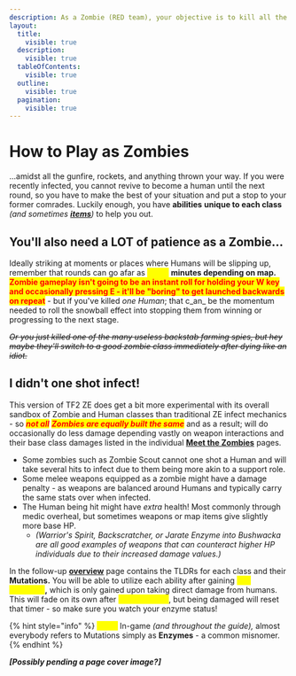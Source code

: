```yaml
---
description: As a Zombie (RED team), your objective is to kill all the humans!
layout:
  title:
    visible: true
  description:
    visible: true
  tableOfContents:
    visible: true
  outline:
    visible: true
  pagination:
    visible: true
---
```


# How to Play as Zombies

...amidst all the gunfire, rockets, and anything thrown your way. If you were recently infected, you cannot revive to become a human until the next round, so you have to make the best of your situation and put a stop to your former comrades. Luckily enough, you have **abilities** **unique to each class** _(and sometimes_ [_**items**_](../../elements-of-zombie-escape/items/common-items.md#zombie-items)_)_ to help you out.&#x20;

## **You'll also need a LOT of patience as a Zombie...**

Ideally striking at moments or places where Humans will be slipping up, remember that rounds can go afar as <mark style="color:yellow;">**\[30+]**</mark> **minutes depending on map.** <mark style="color:red;">**Zombie gameplay isn't going to be an instant roll for holding your W key and occasionally pressing E - it'll be "boring" to get launched backwards on repeat**</mark> - but if you've killed _one Human_; that c_an_ be the momentum needed to roll the snowball effect into stopping them from winning or progressing to the next stage.&#x20;

~~_Or you just killed one of the many useless backstab farming spies, but hey maybe they'll switch to a good zombie class immediately after dying like an idiot._~~

## I didn't one shot infect!

This version of TF2 ZE does get a bit more experimental with its overall sandbox of Zombie and Human classes than traditional ZE infect mechanics - so _<mark style="color:red;">**not all**</mark>_ _<mark style="color:red;">**Zombies are equally built the same**</mark>_ and as a result; will do occasionally do less damage depending vastly on weapon interactions and their base class damages listed in the individual [**Meet the Zombies**](../../human-zombie-guides-stats-here/meet-the-zombies/) pages.

* Some zombies such as Zombie Scout cannot one shot a Human and will take several hits to infect due to them being more akin to a support role.
* Some melee weapons equipped as a zombie might have a damage penalty - as weapons are balanced around Humans and typically carry the same stats over when infected.
* The Human being hit might have _extra_ health! Most commonly through medic overheal, but sometimes weapons or map items give slightly more base HP.
  * _(Warrior's Spirit, Backscratcher, or Jarate Enzyme into Bushwacka are all good examples of weapons that can counteract higher HP individuals due to their increased damage values.)_

In the follow-up [**overview**](zombie-mutations-overview.md) page contains the TLDRs for each class and their **Mutations.** You will be able to utilize each ability after gaining <mark style="color:yellow;">**100 \*Enzyme**</mark>**,** which is only gained upon taking direct damage from humans. This will fade on its own after <mark style="color:yellow;">**\[30] seconds**</mark>, but being damaged will reset that timer - so make sure you watch your enzyme status!

{% hint style="info" %}
<mark style="color:yellow;">**Note:**</mark> In-game _(and throughout the guide),_ almost everybody refers to Mutations simply as **Enzymes** - a common misnomer.
{% endhint %}

_**\[Possibly pending a page cover image?]**_
